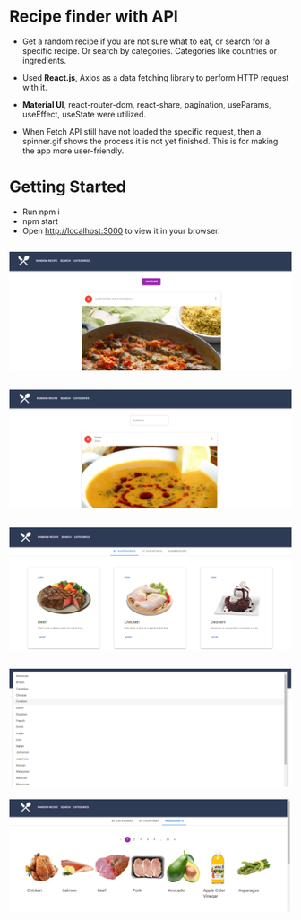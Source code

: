 # Recipe finder with API 

- Get a random recipe if you are not sure what to eat, or search for a specific recipe. Or search by categories.
  Categories like countries or ingredients.

- Used **React.js**, Axios as a data fetching library to perform HTTP request with it.
- **Material UI**, react-router-dom, react-share, pagination, useParams, useEffect, useState were utilized.
- When Fetch API still have not loaded the specific request, then a spinner.gif shows the process it is not yet finished. This is for   making the app more user-friendly.

# Getting Started 

- Run npm i
- npm start
- Open [http://localhost:3000](http://localhost:3000) to view it in your browser.


![This is an image](https://github.com/Matyas92/pic/blob/main/recipe1.png)
-
![This is an image](https://github.com/Matyas92/pic/blob/main/recipe2.png)
-
![This is an image](https://github.com/Matyas92/pic/blob/main/recipe3.png)
-
![This is an image](https://github.com/Matyas92/pic/blob/main/recipe4.png)
-
![This is an image](https://github.com/Matyas92/pic/blob/main/recipe5.png)
